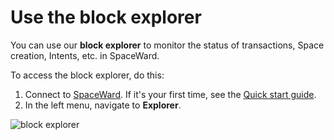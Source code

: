﻿---
sidebar_position: 12
---

# Use the block explorer

You can use our **block explorer** to monitor the status of transactions, Space creation, Intents, etc. in SpaceWard.

To access the block explorer, do this:

1. Connect to [SpaceWard](https://spaceward.buenavista.wardenprotocol.org). If it's your first time, see the [Quick start guide](quick-start).
2. In the left menu, navigate to **Explorer**.

![block explorer](https://i.ibb.co/8PQNS6Y/Screenshot-2024-02-15-at-19-55-09.png)
